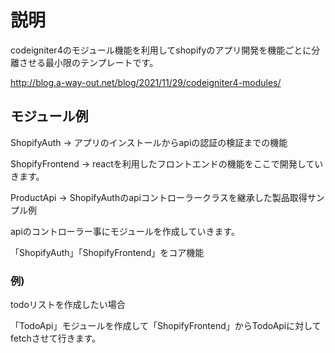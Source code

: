 # 説明
codeigniter4のモジュール機能を利用してshopifyのアプリ開発を機能ごとに分離させる最小限のテンプレートです。

http://blog.a-way-out.net/blog/2021/11/29/codeigniter4-modules/

## モジュール例
ShopifyAuth → アプリのインストールからapiの認証の検証までの機能

ShopifyFrontend → reactを利用したフロントエンドの機能をここで開発していきます。

ProductApi → ShopifyAuthのapiコントローラークラスを継承した製品取得サンプル例

apiのコントローラー事にモジュールを作成していきます。

「ShopifyAuth」「ShopifyFrontend」をコア機能

### 例)
todoリストを作成したい場合

「TodoApi」モジュールを作成して「ShopifyFrontend」からTodoApiに対してfetchさせて行きます。
